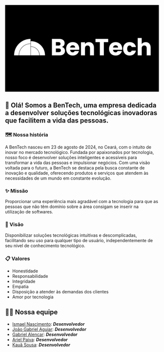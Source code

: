 <img src="https://github.com/BenTech-CE/techos/blob/main/design/bentechpreto.png?raw=true" width="600px">

## 👋 Olá! Somos a BenTech, uma empresa dedicada a desenvolver soluções tecnológicas inovadoras que facilitem a vida das pessoas.

### 🗺️ Nossa história
A BenTech nasceu em 23 de agosto de 2024, no Ceará, com o intuito de inovar no mercado tecnológico. Fundada por apaixonados por tecnologia, nosso foco é desenvolver soluções inteligentes e acessíveis para transformar a vida das pessoas e impulsionar negócios. Com uma visão voltada para o futuro, a BenTech se destaca pela busca constante de inovação e qualidade, oferecendo produtos e serviços que atendem às necessidades de um mundo em constante evolução.

### ✨ Missão
Proporcionar uma experiência mais agradável com a tecnologia para que as pessoas que não têm domínio sobre a área consigam se inserir na utilização de softwares.

### 👀 Visão
Disponibilizar soluções tecnológicas intuitivas e descomplicadas, facilitando seu uso para qualquer tipo de usuário, independentemente de seu nível de conhecimento tecnológico.

### 📋 Valores
- Honestidade
- Responsabilidade
- Integridade
- Empatia
- Disposição a atender às demandas dos clientes
- Amor por tecnologia

## 👨‍💻 Nossa equipe
- [Ismael Nascimento](https://github.com/ismaelnascimento): ***Desenvolvedor***
- [João Gabriel Aguiar](https://github.com/Jot4g3): ***Desenvolvedor***
- [Gabriel Alencar](https://github.com/Bilinhas): ***Desenvolvedor***
- [Ariel Paiva](https://github.com/Ariel-Paiva): ***Desenvolvedor***
- [Kauã Sousa](https://github.com/kkauaon): ***Desenvolvedor***

